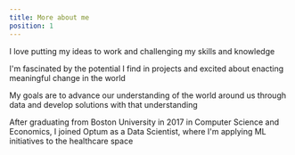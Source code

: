 ```yaml
---
title: More about me
position: 1
---
```


I love putting my ideas to work and challenging my skills and knowledge

I'm fascinated by the potential I find in projects and excited about enacting meaningful change in the world

My goals are to advance our understanding of the world around us through data and develop solutions with that understanding

After graduating from Boston University in 2017 in Computer Science and Economics, I joined Optum as a Data Scientist, where I'm applying ML initiatives to the healthcare space